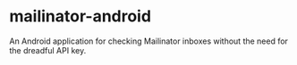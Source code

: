 mailinator-android
===============
An Android application for checking Mailinator inboxes without the need for the dreadful API key. 
